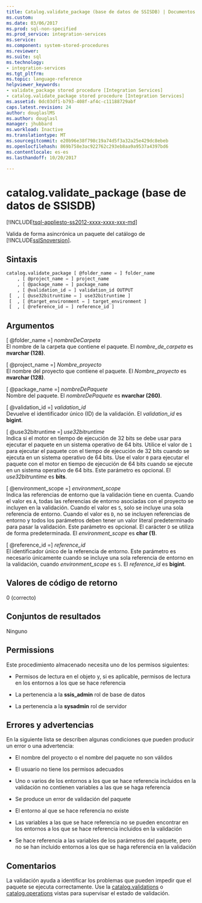 ```yaml
---
title: Catalog.validate_package (base de datos de SSISDB) | Documentos de Microsoft
ms.custom: 
ms.date: 03/06/2017
ms.prod: sql-non-specified
ms.prod_service: integration-services
ms.service: 
ms.component: system-stored-procedures
ms.reviewer: 
ms.suite: sql
ms.technology:
- integration-services
ms.tgt_pltfrm: 
ms.topic: language-reference
helpviewer_keywords:
- validate_package stored procedure [Integration Services]
- catalog.validate_package stored procedure [Integration Services]
ms.assetid: 0dc03df1-b793-408f-af4c-c11188729abf
caps.latest.revision: 24
author: douglaslMS
ms.author: douglasl
manager: jhubbard
ms.workload: Inactive
ms.translationtype: MT
ms.sourcegitcommit: e20b96e38f798c19a74d5f3a32a25e429dc8ebeb
ms.openlocfilehash: 869b758e3ac922762c293eb8aa9a9537a4397bd6
ms.contentlocale: es-es
ms.lasthandoff: 10/20/2017

---
```

# <a name="catalogvalidatepackage-ssisdb-database"></a>catalog.validate_package (base de datos de SSISDB)
[!INCLUDE[tsql-appliesto-ss2012-xxxx-xxxx-xxx-md](../../includes/tsql-appliesto-ss2012-xxxx-xxxx-xxx-md.md)]

  Valida de forma asincrónica un paquete del catálogo de [!INCLUDE[ssISnoversion](../../includes/ssisnoversion-md.md)].  
  
## <a name="syntax"></a>Sintaxis  
  
```sql
catalog.validate_package [ @folder_name = ] folder_name  
    , [ @project_name = ] project_name  
    , [ @package_name = ] package_name  
    , [ @validation_id = ] validation_id OUTPUT  
 [  , [ @use32bitruntime = ] use32bitruntime ]  
 [  , [ @target_environment = ] target_environment ]  
 [  , [ @reference_id = ] reference_id ]  
```  
  
## <a name="arguments"></a>Argumentos  
 [ @folder_name =] *nombreDeCarpeta*  
 El nombre de la carpeta que contiene el paquete. El *nombre_de_carpeta* es **nvarchar (128)**.  
  
 [ @project_name =] *Nombre_proyecto*  
 El nombre del proyecto que contiene el paquete. El *Nombre_proyecto* es **nvarchar (128)**.  
  
 [ @package_name =] *nombreDePaquete*  
 Nombre del paquete. El *nombreDePaquete* es **nvarchar (260)**.  
  
 [ @validation_id =] *validation_id*  
 Devuelve el identificador único (ID) de la validación. El *validation_id* es **bigint**.  
  
 [ @use32bitruntime =] *use32bitruntime*  
 Indica si el motor en tiempo de ejecución de 32 bits se debe usar para ejecutar el paquete en un sistema operativo de 64 bits. Utilice el valor de `1` para ejecutar el paquete con el tiempo de ejecución de 32 bits cuando se ejecuta en un sistema operativo de 64 bits. Use el valor `0` para ejecutar el paquete con el motor en tiempo de ejecución de 64 bits cuando se ejecute en un sistema operativo de 64 bits. Este parámetro es opcional. El *use32bitruntime* es **bits**.  
  
 [ @environment_scope =] *environment_scope*  
 Indica las referencias de entorno que la validación tiene en cuenta. Cuando el valor es `A`, todas las referencias de entorno asociadas con el proyecto se incluyen en la validación. Cuando el valor es `S`, solo se incluye una sola referencia de entorno. Cuando el valor es `D`, no se incluyen referencias de entorno y todos los parámetros deben tener un valor literal predeterminado para pasar la validación. Este parámetro es opcional. El carácter `D` se utiliza de forma predeterminada. El *environment_scope* es **char (1)**.  
  
 [ @reference_id =] *reference_id*  
 El identificador único de la referencia de entorno. Este parámetro es necesario únicamente cuando se incluye una sola referencia de entorno en la validación, cuando *environment_scope* es `S`. El *reference_id* es **bigint**.  
  
## <a name="return-code-values"></a>Valores de código de retorno  
 0 (correcto)  
  
## <a name="result-sets"></a>Conjuntos de resultados  
 Ninguno  
  
## <a name="permissions"></a>Permissions  
 Este procedimiento almacenado necesita uno de los permisos siguientes:  
  
-   Permisos de lectura en el objeto y, si es aplicable, permisos de lectura en los entornos a los que se hace referencia  
  
-   La pertenencia a la **ssis_admin** rol de base de datos  
  
-   La pertenencia a la **sysadmin** rol de servidor  
  
## <a name="errors-and-warnings"></a>Errores y advertencias  
 En la siguiente lista se describen algunas condiciones que pueden producir un error o una advertencia:  
  
-   El nombre del proyecto o el nombre del paquete no son válidos  
  
-   El usuario no tiene los permisos adecuados  
  
-   Uno o varios de los entornos a los que se hace referencia incluidos en la validación no contienen variables a las que se haga referencia  
  
-   Se produce un error de validación del paquete  
  
-   El entorno al que se hace referencia no existe  
  
-   Las variables a las que se hace referencia no se pueden encontrar en los entornos a los que se hace referencia incluidos en la validación  
  
-   Se hace referencia a las variables de los parámetros del paquete, pero no se han incluido entornos a los que se haga referencia en la validación  
  
## <a name="remarks"></a>Comentarios  
 La validación ayuda a identificar los problemas que pueden impedir que el paquete se ejecuta correctamente. Use la [catalog.validations](../../integration-services/system-views/catalog-validations-ssisdb-database.md) o [catalog.operations](../../integration-services/system-views/catalog-operations-ssisdb-database.md) vistas para supervisar el estado de validación.  
  
  

